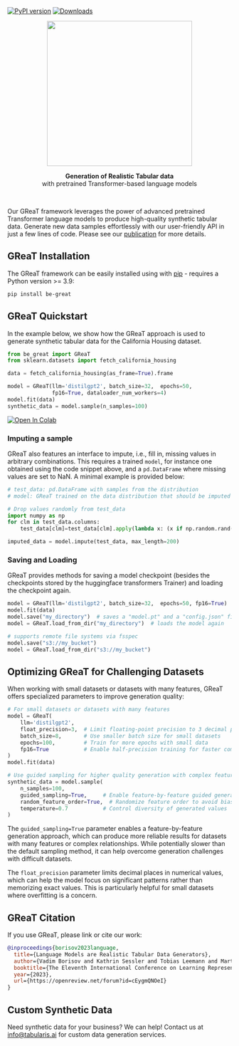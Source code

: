 [![PyPI version](https://badge.fury.io/py/be-great.svg)](https://badge.fury.io/py/be-great) [![Downloads](https://static.pepy.tech/badge/be-great)](https://pepy.tech/project/be-great)

[//]: # (![Screenshot]&#40;https://github.com/kathrinse/be_great/blob/main/imgs/GReaT_logo.png&#41;)
<p align="center">
<img src="https://github.com/kathrinse/be_great/raw/main/imgs/GReaT_logo.png" width="326"/>
</p>

<p align="center">
<strong>Generation of Realistic Tabular data</strong>
<br> with pretrained Transformer-based language models
</p>

&nbsp;
&nbsp;
&nbsp;

Our GReaT framework leverages the power of advanced pretrained Transformer language models to produce high-quality synthetic tabular data. Generate new data samples effortlessly with our user-friendly API in just a few lines of code. Please see our [publication](https://openreview.net/forum?id=cEygmQNOeI) for more details. 

## GReaT Installation

The GReaT framework can be easily installed using with [pip](https://pypi.org/project/pip/) - requires a Python version >= 3.9: 
```bash
pip install be-great
```



## GReaT Quickstart

In the example below, we show how the GReaT approach is used to generate synthetic tabular data for the California Housing dataset.
```python
from be_great import GReaT
from sklearn.datasets import fetch_california_housing

data = fetch_california_housing(as_frame=True).frame

model = GReaT(llm='distilgpt2', batch_size=32,  epochs=50,
              fp16=True, dataloader_num_workers=4)
model.fit(data)
synthetic_data = model.sample(n_samples=100)
```

[![Open In Colab](https://colab.research.google.com/assets/colab-badge.svg)](https://colab.research.google.com/github/kathrinse/be_great/blob/main/examples/GReaT_colab_example.ipynb)

### Imputing a sample
GReaT also features an interface to impute, i.e., fill in, missing values in arbitrary combinations. This requires a trained ``model``, for instance one obtained using the code snippet above, and a ```pd.DataFrame``` where missing values are set to NaN.
A minimal example is provided below:
```python
# test_data: pd.DataFrame with samples from the distribution
# model: GReaT trained on the data distribution that should be imputed

# Drop values randomly from test_data
import numpy as np
for clm in test_data.columns:
    test_data[clm]=test_data[clm].apply(lambda x: (x if np.random.rand() > 0.5 else np.nan))

imputed_data = model.impute(test_data, max_length=200)
```

### Saving and Loading
GReaT provides methods for saving a model checkpoint (besides the checkpoints stored by the huggingface transformers Trainer) and loading the checkpoint again.
```python
model = GReaT(llm='distilgpt2', batch_size=32,  epochs=50, fp16=True)
model.fit(data)
model.save("my_directory")  # saves a "model.pt" and a "config.json" file
model = GReaT.load_from_dir("my_directory")  # loads the model again

# supports remote file systems via fsspec
model.save("s3://my_bucket")
model = GReaT.load_from_dir("s3://my_bucket")
```

## Optimizing GReaT for Challenging Datasets

When working with small datasets or datasets with many features, GReaT offers specialized parameters to improve generation quality:

```python
# For small datasets or datasets with many features
model = GReaT(
    llm='distilgpt2',
    float_precision=3,  # Limit floating-point precision to 3 decimal places
    batch_size=8,       # Use smaller batch size for small datasets
    epochs=100,         # Train for more epochs with small data
    fp16=True           # Enable half-precision training for faster computation and lower memory usage
)
model.fit(data)

# Use guided sampling for higher quality generation with complex feature sets
synthetic_data = model.sample(
    n_samples=100,
    guided_sampling=True,     # Enable feature-by-feature guided generation
    random_feature_order=True,  # Randomize feature order to avoid bias
    temperature=0.7           # Control diversity of generated values
)
```

The `guided_sampling=True` parameter enables a feature-by-feature generation approach, which can produce more reliable results for datasets with many features or complex relationships. While potentially slower than the default sampling method, it can help overcome generation challenges with difficult datasets.

The `float_precision` parameter limits decimal places in numerical values, which can help the model focus on significant patterns rather than memorizing exact values. This is particularly helpful for small datasets where overfitting is a concern.

## GReaT Citation 

If you use GReaT, please link or cite our work:

``` bibtex
@inproceedings{borisov2023language,
  title={Language Models are Realistic Tabular Data Generators},
  author={Vadim Borisov and Kathrin Sessler and Tobias Leemann and Martin Pawelczyk and Gjergji Kasneci},
  booktitle={The Eleventh International Conference on Learning Representations },
  year={2023},
  url={https://openreview.net/forum?id=cEygmQNOeI}
}
```

## Custom Synthetic Data

Need synthetic data for your business? We can help!
Contact us at info@tabularis.ai for custom data generation services.

